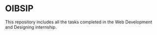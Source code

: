 # OIBSIP
This repository includes all the tasks completed in the Web Development and Designing internship.
